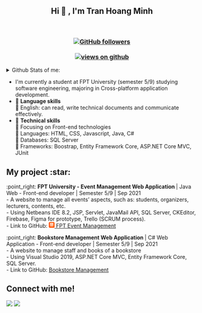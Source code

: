 <h2 align="center"> Hi 👋 , I'm Tran Hoang Minh <br/></h2><br>
<h3 align="center">
  <a href="https://github.com/Minh0105" target="_blank">
    <img alt="GitHub followers" src="https://img.shields.io/github/followers/Minh0105?label=Github%20followers&style=for-the-badge">
  </a> <br> <br>
  <a href="https://github.com/Minh0105" target="_blank">
    <img src="https://komarev.com/ghpvc/?username=Minh0105&label=Views&color=brightgreen&style=flat-square" alt="views on github" />
  </a>
  </h3>

<details>
   <summary>Github Stats of me:</summary>
<div align="center">
<a href="#"><img src="https://github-readme-stats.vercel.app/api?username=Minh0105&show_icons=true&count_private=true&theme=radical" width="350" height="250" ></a>
  <br>
<a href="#"><img src="https://github-readme-stats.vercel.app/api/top-langs/?username=Minh0105&layout=compact&theme=radical" width="350" height="250" ></a>

</div>
</details>

- I'm currently a student at FPT University (semester 5/9) studying software engineering, majoring in Cross-platform application development.
- :high_brightness: <b>Language skills</b> <br>
  :beginner: English: can read, write technical documents and communicate effectively. <br>
- :high_brightness: <b>Technical skills</b> <br>
  :beginner: Focusing on Front-end technologies <br>
  :beginner: Languages:  HTML, CSS, Javascript, Java, C#<br>
  :beginner: Databases: SQL Server <br>
  :beginner: Frameworks: Boostrap, Entity Framework Core, ASP.NET Core MVC, JUnit <br>

<h2>My project :star:</h2>
<p>
:point_right: <strong>FPT University - Event Management Web Application </strong> | Java Web -  Front-end developer | Semester 5/9 | Sep 2021 <br>
  - A website to manage all events’ aspects, such as: students, organizers, lecturers, contents, etc. <br>
  - Using Netbeans IDE 8.2, JSP, Servlet, JavaMail API, SQL Server, CKEditor, Firebase, Figma for prototype, Trello (SCRUM process). <br>
  - Link to GitHub: <a href="https://github.com/Minh0105/EventManagement.git"><img src="https://github.com/Minh0105/EventManagement/blob/master/ProjectResource/resource_doc/image_EMS_logo.png?raw=true" height="15" width="15"> FPT Event Management</a>
</p>
<p>
:point_right: <strong>Bookstore Management Web Application </strong> | C# Web Application - Front-end developer | Semester 5/9 | Sep 2021 <br>
  - A website to manage staff and books of a bookstore <br>
  - Using Visual Studio 2019, ASP.NET Core MVC, Entity Framework Core, SQL Server. <br>
  - Link to GitHub: <a href="https://github.com/Minh0105/BookManagementWeb.git">Bookstore Management</a>
</p>

<h2>Connect with me!</h2>
 
[<img src="https://img.shields.io/badge/linkedin-%230077B5.svg?&style=for-the-badge&logo=linkedin&logoColor=white" />](https://linkedin.com/in/minh-hoang0105) [<img src = "https://img.shields.io/badge/facebook-darkblue.svg?&style=for-the-badge&logo=facebook&logoColor=white">](https://www.facebook.com/profile.php?id=100030660761469)

